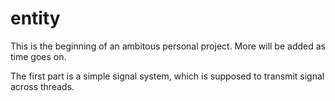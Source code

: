 # entity
This is the beginning of an ambitous personal project. More will be added as time goes on.

The first part is a simple signal system, which is supposed to transmit signal across threads.
